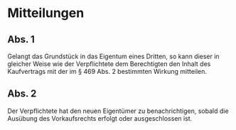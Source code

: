 # Mitteilungen



## Abs. 1

 Gelangt das Grundstück in das Eigentum eines Dritten, so kann dieser in gleicher Weise wie der Verpflichtete dem Berechtigten den Inhalt des Kaufvertrags mit der im § 469 Abs. 2 bestimmten Wirkung mitteilen.

## Abs. 2

 Der Verpflichtete hat den neuen Eigentümer zu benachrichtigen, sobald die Ausübung des Vorkaufsrechts erfolgt oder ausgeschlossen ist. 

